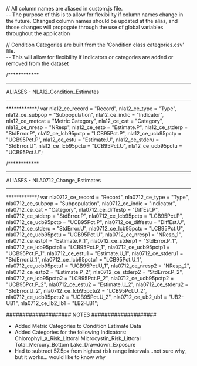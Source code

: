 // All column names are aliased in custom.js file.  
    -- The purpose of this is to allow for flexibility if column names change in the future.  Changed column names should be updated at the alias, and those changes will propogate through the use of global variables throughout the application

// Condition Categories are built from the 'Condition class categories.csv' file.  
    -- This will allow for flexibility if Indicators or categories are added or removed from the dataset

/************
*************
ALIASES - NLA12_Condition_Estimates
*************
************/
var nla12_ce_record = "Record",
    nla12_ce_type = "Type",
    nla12_ce_subpop = "Subpopulation",
    nla12_ce_indic = "Indicator",
    nla12_ce_metcat = "Metric Category",
    nla12_ce_cat = "Category",
    nla12_ce_nresp = "NResp",
    nla12_ce_estp = "Estimate.P",
    nla12_ce_stderp = "StdError.P",
    nla12_ce_lcb95pctp = "LCB95Pct.P",
    nla12_ce_ucb95pctp = "UCB95Pct.P",
    nla12_ce_estu = "Estimate.U",
    nla12_ce_stderu = "StdError.U",
    nla12_ce_lcb95pctu = "LCB95Pct.U",
    nla12_ce_ucb95pctu = "UCB95Pct.U";

/************
*************
ALIASES - NLA0712_Change_Estimates
*************
************/
var nla0712_ce_record = "Record",
    nla0712_ce_type = "Type",
    nla0712_ce_subpop = "Subpopulation",
    nla0712_ce_indic = "Indicator",
    nla0712_ce_cat = "Category",
    nla0712_ce_diffestp = "DiffEst.P",
    nla0712_ce_stderp = "StdError.P",
    nla0712_ce_lcb95pctp = "LCB95Pct.P",
    nla0712_ce_ucb95pctp = "UCB95Pct.P",
    nla0712_ce_diffestu = "DiffEst.U",
    nla0712_ce_stderu = "StdError.U",
    nla0712_ce_lcb95pctu = "LCB95Pct.U",
    nla0712_ce_ucb95pctu = "UCB95Pct.U",
    nla0712_ce_nresp1 = "NResp_1",
    nla0712_ce_estp1 = "Estimate.P_1",
    nla0712_ce_stderp1 = "StdError.P_1",
    nla0712_ce_lcb95pctp1 = "LCB95Pct.P_1",
    nla0712_ce_ucb95pctp1 = "UCB95Pct.P_1",
    nla0712_ce_estu1 = "Estimate.U_1",
    nla0712_ce_stderu1 = "StdError.U_1",
    nla0712_ce_lcb95pctu1 = "LCB95Pct.U_1",
    nla0712_ce_ucb95pctu1 = "UCB95Pct.U_1",
    nla0712_ce_nresp2 = "NResp_2",
    nla0712_ce_estp2 = "Estimate.P_2",
    nla0712_ce_stderp2 = "StdError.P_2",
    nla0712_ce_lcb95pctp2 = "LCB95Pct.P_2",
    nla0712_ce_ucb95pctp2 = "UCB95Pct.P_2",
    nla0712_ce_estu2 = "Estimate.U_2",
    nla0712_ce_stderu2 = "StdError.U_2",
    nla0712_ce_lcb95pctu2 = "LCB95Pct.U_2",
    nla0712_ce_ucb95pctu2 = "UCB95Pct.U_2",
    nla0712_ce_ub2_ub1 = "UB2-UB1",
    nla0712_ce_lb2_lb1 = "LB2-LB1";


####################
NOTES
####################

-   Added Metric Categories to Condition Estimate Data
-   Added Categories for the following Indicators:
        Chlorophyll_a_Risk_Littoral
        Microcystin_Risk_Littoral
        Total_Mercury_Bottom
        Lake_Drawdown_Exposure
-   Had to subtract 57.5px from highest risk range intervals...not sure why, but it works... would like to know why
